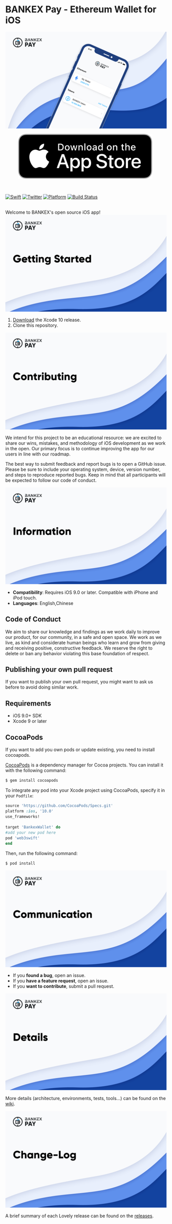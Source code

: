 # BANKEX Pay - Ethereum Wallet for iOS


<img src="/Badge/Pay-General.png">


<p align="center">
 <a href="https://itunes.apple.com/ru/app/bankex-pay/id1411403963?l=en&mt=8"><img src="/Badge/appStore.svg"/></a>
 </p>
 
<br>

[![Swift](https://img.shields.io/badge/Swift-4.0-blue.svg)](https://swift.org/)
[![Twitter](https://img.shields.io/badge/contact-%40BANKEX-blue.svg)](https://twitter.com/BANKEX)
[![Platform](https://img.shields.io/badge/Platform-iOS%2B10.0-purple.svg)](https://developer.apple.com/swift)
[![Build Status](https://travis-ci.org/BANKEX/BankexWalletIOS.svg?branch=develop)](https://travis-ci.org/BANKEX/BankexWalletIOS)

<br>
Welcome to BANKEX's open source iOS app!



<img src="/Badge/Getting Started.png">

1. [Download](https://developer.apple.com/xcode/download/) the Xcode 10 release.
1. Clone this repository.


<img src="/Badge/Contributing.png">


We intend for this project to be an educational resource: we are excited to
share our wins, mistakes, and methodology of iOS development as we work
in the open. Our primary focus is to continue improving the app for our users in
line with our roadmap.

The best way to submit feedback and report bugs is to open a GitHub issue.
Please be sure to include your operating system, device, version number, and
steps to reproduce reported bugs. Keep in mind that all participants will be
expected to follow our code of conduct.

<img src="/Badge/Information.png">


- **Compatibility**: Requires iOS 9.0 or later. Compatible with iPhone and iPod touch.
- **Languages**: English,Chinese

## Code of Conduct

We aim to share our knowledge and findings as we work daily to improve our
product, for our community, in a safe and open space. We work as we live, as
kind and considerate human beings who learn and grow from giving and receiving
positive, constructive feedback. We reserve the right to delete or ban any
behavior violating this base foundation of respect.

## Publishing your own pull request
If you want to publish your own pull request, you might want to ask us before to avoid doing similar work.

## Requirements
- iOS 9.0+ SDK
- Xcode 9 or later

## CocoaPods
If you want to add you own pods or update existing, you need to install cocoapods.

[CocoaPods](http://cocoapods.org) is a dependency manager for Cocoa projects. You can install it with the following command:

```bash
$ gem install cocoapods
```


To integrate any pod into your Xcode project using CocoaPods, specify it in your `Podfile`:

```ruby
source 'https://github.com/CocoaPods/Specs.git'
platform :ios, '10.0'
use_frameworks!

target 'BankexWallet' do
#add your new pod here
pod 'web3swift'
end
```

Then, run the following command:

```bash
$ pod install
```
<img src="/Badge/Communication.png">


- If you **found a bug**, open an issue.
- If you **have a feature request**, open an issue.
- If you **want to contribute**, submit a pull request.


<img src="/Badge/Details.png">


More details (architecture, environments, tests, tools...) can be found on the [wiki](https://github.com/BANKEX/BankexWalletIOS/wiki).

<img src="/Badge/Change-Log.png">

A brief summary of each Lovely release can be found on the [releases](https://github.com/BANKEX/BankexWalletIOS/releases).
